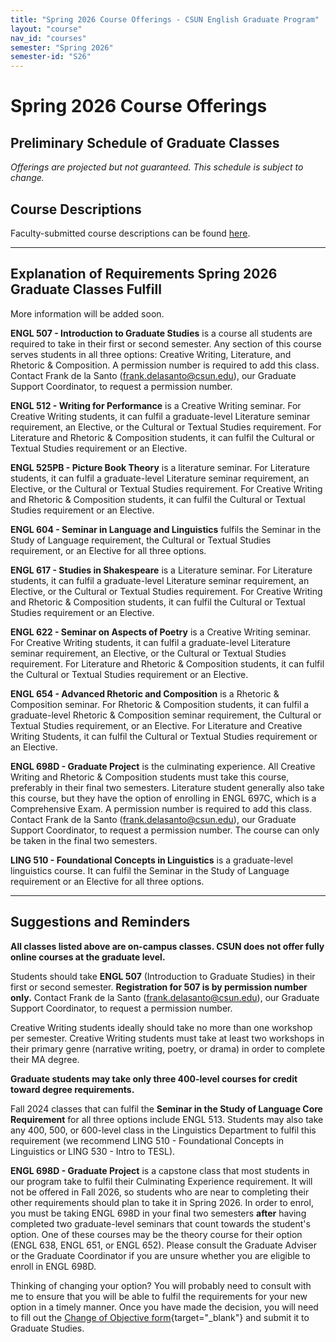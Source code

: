 ```yaml
---
title: "Spring 2026 Course Offerings - CSUN English Graduate Program"
layout: "course"
nav_id: "courses"
semester: "Spring 2026"
semester-id: "S26"
---
```


# Spring 2026 Course Offerings

## Preliminary Schedule of Graduate Classes

*Offerings are projected but not guaranteed. This schedule is subject to change.*

<div id="course-schedule-table"></div>

## Course Descriptions

Faculty-submitted course descriptions can be found [here](/graduate-program/courses/descriptions-spring-2026).

---

## Explanation of Requirements Spring 2026 Graduate Classes Fulfill

More information will be added soon.

**ENGL 507 - Introduction to Graduate Studies** is a course all students are required to take in their first or second semester. Any section of this course serves students in all three options: Creative Writing, Literature, and Rhetoric & Composition. <span class="text-danger">A permission number is required to add this class. Contact Frank de la Santo (frank.delasanto@csun.edu), our Graduate Support Coordinator, to request a permission number.</span>

**ENGL 512 - Writing for Performance** is a Creative Writing seminar. For Creative Writing students, it can fulfil a graduate-level Literature seminar requirement, an Elective, or the Cultural or Textual Studies requirement. For Literature and Rhetoric & Composition students, it can fulfil the Cultural or Textual Studies requirement or an Elective.

**ENGL 525PB - Picture Book Theory** is a literature seminar. For Literature students, it can fulfil a graduate-level Literature seminar requirement, an Elective, or the Cultural or Textual Studies requirement. For Creative Writing and Rhetoric & Composition students, it can fulfil the Cultural or Textual Studies requirement or an Elective.

**ENGL 604 - Seminar in Language and Linguistics** fulfils the Seminar in the Study of Language requirement, the Cultural or Textual Studies requirement, or an Elective for all three options.

**ENGL 617 - Studies in Shakespeare** is a Literature seminar. For Literature students, it can fulfil a graduate-level Literature seminar requirement, an Elective, or the Cultural or Textual Studies requirement. For Creative Writing and Rhetoric & Composition students, it can fulfil the Cultural or Textual Studies requirement or an Elective.

**ENGL 622 - Seminar on Aspects of Poetry** is a Creative Writing seminar. For Creative Writing students, it can fulfil a graduate-level Literature seminar requirement, an Elective, or the Cultural or Textual Studies requirement. For Literature and Rhetoric & Composition students, it can fulfil the Cultural or Textual Studies requirement or an Elective.

**ENGL 654 - Advanced Rhetoric and Composition** is a Rhetoric & Composition seminar. For Rhetoric & Composition students, it can fulfil a graduate-level Rhetoric & Composition seminar requirement, the Cultural or Textual Studies requirement, or an Elective. For Literature and Creative Writing Students, it can fulfil the Cultural or Textual Studies requirement or an Elective.

**ENGL 698D - Graduate Project** is the culminating experience. All Creative Writing and Rhetoric & Composition students must take this course, preferably in their final two semesters. Literature student generally also take this course, but they have the option of enrolling in ENGL 697C, which is a Comprehensive Exam. <span class="text-danger">A permission number is required to add this class. Contact Frank de la Santo (frank.delasanto@csun.edu), our Graduate Support Coordinator, to request a permission number. The course can only be taken in the final two semesters.</span>

**LING 510 - Foundational Concepts in Linguistics** is a graduate-level linguistics course. It can fulfil the Seminar in the Study of Language requirement or an Elective for all three options.

---

## Suggestions and Reminders

**All classes listed above are on-campus classes. CSUN does not offer fully online courses at the graduate level.**

Students should take **ENGL 507** (Introduction to Graduate Studies) in their first or second semester. **Registration for 507 is by permission number only.** Contact Frank de la Santo (frank.delasanto@csun.edu), our Graduate Support Coordinator, to request a permission number.

Creative Writing students ideally should take no more than one workshop per semester. Creative Writing students must take at least two workshops in their primary genre (narrative writing, poetry, or drama) in order to complete their MA degree.

**Graduate students may take only three 400-level courses for credit toward degree requirements.**

Fall 2024 classes that can fulfil the **Seminar in the Study of Language Core Requirement** for all three options include ENGL 513. Students may also take any 400, 500, or 600-level class in the Linguistics Department to fulfil this requirement (we recommend LING 510 - Foundational Concepts in Linguistics or LING 530 - Intro to TESL).

**ENGL 698D - Graduate Project** is a capstone class that most students in our program take to fulfil their Culminating Experience requirement. <span class="text-danger">It will not be offered in Fall 2026, so students who are near to completing their other requirements should plan to take it in Spring 2026. In order to enrol, you must be taking ENGL 698D in your final two semesters **after** having completed two graduate-level seminars that count towards the student's option. One of these courses may be the theory course for their option (ENGL 638, ENGL 651, or ENGL 652). Please consult the Graduate Adviser or the Graduate Coordinator if you are unsure whether you are eligible to enroll in ENGL 698D.</span>

Thinking of changing your option? You will probably need to consult with me to ensure that you will be able to fulfil the requirements for your new option in a timely manner. Once you have made the decision, you will need to fill out the [Change of Objective form](../assets/change_of_objective.pdf){target="_blank"} and submit it to Graduate Studies.
